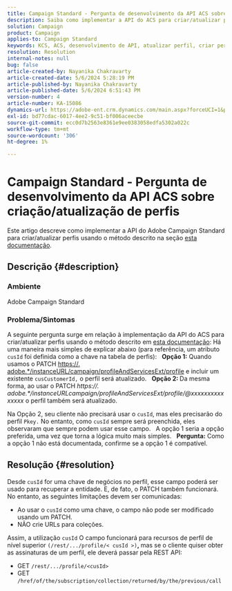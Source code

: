 ```yaml
---
title: Campaign Standard - Pergunta de desenvolvimento da API ACS sobre criação/atualização de perfis
description: Saiba como implementar a API do ACS para criar/atualizar perfis usando a chave de negócios PATCH e cusId, conforme descrito na documentação.
solution: Campaign
product: Campaign
applies-to: Campaign Standard
keywords: KCS, ACS, desenvolvimento de API, atualizar perfil, criar perfil, padrão de campanha
resolution: Resolution
internal-notes: null
bug: false
article-created-by: Nayanika Chakravarty
article-created-date: 5/6/2024 5:28:19 PM
article-published-by: Nayanika Chakravarty
article-published-date: 5/6/2024 6:51:43 PM
version-number: 4
article-number: KA-15086
dynamics-url: https://adobe-ent.crm.dynamics.com/main.aspx?forceUCI=1&pagetype=entityrecord&etn=knowledgearticle&id=826c6205-ce0b-ef11-9f8a-6045bd0065b6
exl-id: bd77cdac-6017-4ee2-9c51-bf006aceecbe
source-git-commit: ecc0d7b2563e8361e9ee0383058edfa5302a022c
workflow-type: tm+mt
source-wordcount: '306'
ht-degree: 1%

---
```


# Campaign Standard - Pergunta de desenvolvimento da API ACS sobre criação/atualização de perfis


Este artigo descreve como implementar a API do Adobe Campaign Standard para criar/atualizar perfis usando o método descrito na seção [esta documentação](https://experienceleague.adobe.com/docs/campaign-standard/using/working-with-apis/managing-profiles/updating-profiles.html?lang=en).

## Descrição {#description}


### Ambiente

Adobe Campaign Standard

### Problema/Sintomas

A seguinte pergunta surge em relação à implementação da API do ACS para criar/atualizar perfis usando o método descrito em [esta documentação](https://experienceleague.adobe.com/docs/campaign-standard/using/working-with-apis/managing-profiles/updating-profiles.html?lang=en): Há uma maneira mais simples de explicar abaixo (para referência, um atributo `cusId` foi definida como a chave na tabela de perfis):
 
<b>Opção 1:</b> Quando usamos o PATCH [https://. adobe.\*/instanceURL/campaign/profileAndServicesExt/profile](https://na01.safelinks.protection.outlook.com/?url=https://mc.adobe.io/unilever-mkt-stage1/campaign/profileAndServicesExt/profile&amp;amp;data=02%7c01%7c%7c7ae64aa57f294ebc9d7d08d4bd48ea2f%7cfa7b1b5a7b34438794aed2c178decee1%7c0%7c0%7c636341568263078022&amp;amp;sdata=EVqAIvzLyFYiHf18eFGtnFm9ya/lLg2YfH5T3xer/9E%3D&amp;amp;reserved=0) e incluir um existente `cusCustomerId,` o perfil será atualizado.
 
<b>Opção 2: </b>Da mesma forma, ao usar o PATCH *https://. adobe.\*/instanceURLcampaign/profileAndServicesExt/profile/@xxxxxxxxxxxxxxx* o perfil também será atualizado.

Na Opção 2, seu cliente não precisará usar o `cusId`, mas eles precisarão do perfil `Pkey.` No entanto, como `cusId` sempre será preenchida, eles observaram que sempre podem usar esse campo.
 
A opção 1 seria a opção preferida, uma vez que torna a lógica muito mais simples.
 
<b>Pergunta:</b> Como a opção 1 não está documentada, confirme se a opção 1 é compatível.


## Resolução {#resolution}


Desde `cusId` for uma chave de negócios no perfil, esse campo poderá ser usado para recuperar a entidade. E, de fato, o PATCH também funcionará. No entanto, as seguintes limitações devem ser comunicadas:

- Ao usar o `cusId` como uma chave, o campo não pode ser modificado usando um PATCH.
- NÃO crie URLs para coleções.


Assim, a utilização `cusId` O campo funcionará para recursos de perfil de nível superior `(/rest/.../profile/< cusId >)`<b>, </b>mas se o cliente quiser obter as assinaturas de um perfil, ele deverá passar pela REST API:

- GET `/rest/.../profile/<cusId>`
- GET `/href/of/the/subscription/collection/returned/by/the/previous/call`
